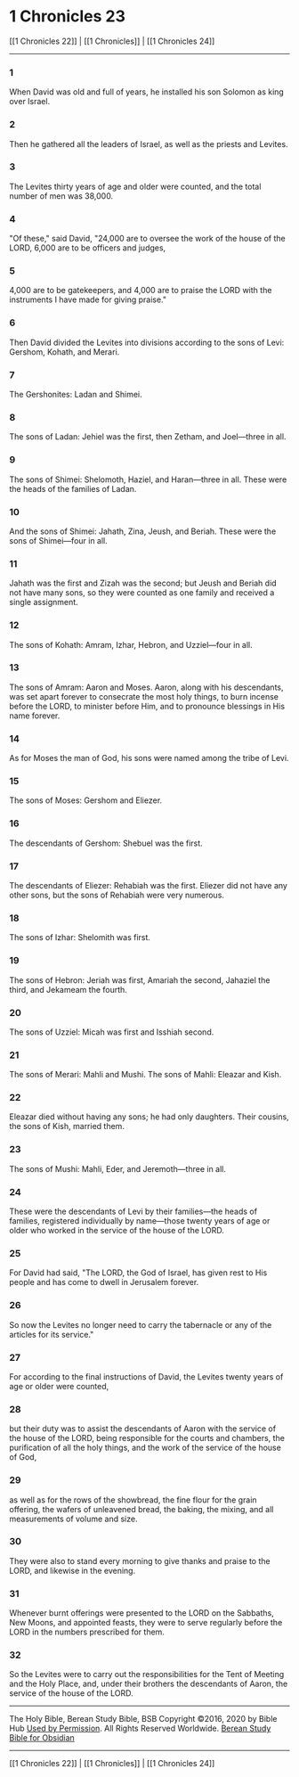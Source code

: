 # 1 Chronicles 23

[[1 Chronicles 22]] | [[1 Chronicles]] | [[1 Chronicles 24]]

---

### 1
When David was old and full of years, he installed his son Solomon as king over Israel.

### 2
Then he gathered all the leaders of Israel, as well as the priests and Levites.

### 3
The Levites thirty years of age and older were counted, and the total number of men was 38,000.

### 4
"Of these," said David, "24,000 are to oversee the work of the house of the LORD, 6,000 are to be officers and judges,

### 5
4,000 are to be gatekeepers, and 4,000 are to praise the LORD with the instruments I have made for giving praise."

### 6
Then David divided the Levites into divisions according to the sons of Levi: Gershom, Kohath, and Merari.

### 7
The Gershonites: Ladan and Shimei.

### 8
The sons of Ladan: Jehiel was the first, then Zetham, and Joel—three in all.

### 9
The sons of Shimei: Shelomoth, Haziel, and Haran—three in all. These were the heads of the families of Ladan.

### 10
And the sons of Shimei: Jahath, Zina, Jeush, and Beriah. These were the sons of Shimei—four in all.

### 11
Jahath was the first and Zizah was the second; but Jeush and Beriah did not have many sons, so they were counted as one family and received a single assignment.

### 12
The sons of Kohath: Amram, Izhar, Hebron, and Uzziel—four in all.

### 13
The sons of Amram: Aaron and Moses. Aaron, along with his descendants, was set apart forever to consecrate the most holy things, to burn incense before the LORD, to minister before Him, and to pronounce blessings in His name forever.

### 14
As for Moses the man of God, his sons were named among the tribe of Levi.

### 15
The sons of Moses: Gershom and Eliezer.

### 16
The descendants of Gershom: Shebuel was the first.

### 17
The descendants of Eliezer: Rehabiah was the first. Eliezer did not have any other sons, but the sons of Rehabiah were very numerous.

### 18
The sons of Izhar: Shelomith was first.

### 19
The sons of Hebron: Jeriah was first, Amariah the second, Jahaziel the third, and Jekameam the fourth.

### 20
The sons of Uzziel: Micah was first and Isshiah second.

### 21
The sons of Merari: Mahli and Mushi. The sons of Mahli: Eleazar and Kish.

### 22
Eleazar died without having any sons; he had only daughters. Their cousins, the sons of Kish, married them.

### 23
The sons of Mushi: Mahli, Eder, and Jeremoth—three in all.

### 24
These were the descendants of Levi by their families—the heads of families, registered individually by name—those twenty years of age or older who worked in the service of the house of the LORD.

### 25
For David had said, "The LORD, the God of Israel, has given rest to His people and has come to dwell in Jerusalem forever.

### 26
So now the Levites no longer need to carry the tabernacle or any of the articles for its service."

### 27
For according to the final instructions of David, the Levites twenty years of age or older were counted,

### 28
but their duty was to assist the descendants of Aaron with the service of the house of the LORD, being responsible for the courts and chambers, the purification of all the holy things, and the work of the service of the house of God,

### 29
as well as for the rows of the showbread, the fine flour for the grain offering, the wafers of unleavened bread, the baking, the mixing, and all measurements of volume and size.

### 30
They were also to stand every morning to give thanks and praise to the LORD, and likewise in the evening.

### 31
Whenever burnt offerings were presented to the LORD on the Sabbaths, New Moons, and appointed feasts, they were to serve regularly before the LORD in the numbers prescribed for them.

### 32
So the Levites were to carry out the responsibilities for the Tent of Meeting and the Holy Place, and, under their brothers the descendants of Aaron, the service of the house of the LORD.

---

The Holy Bible, Berean Study Bible, BSB
Copyright ©2016, 2020 by Bible Hub
[Used by Permission](https://berean.bible/terms.htm). All Rights Reserved Worldwide.
[Berean Study Bible for Obsidian](https://github.com/gapmiss/berean-study-bible-for-obsidian)

---

[[1 Chronicles 22]] | [[1 Chronicles]] | [[1 Chronicles 24]]

